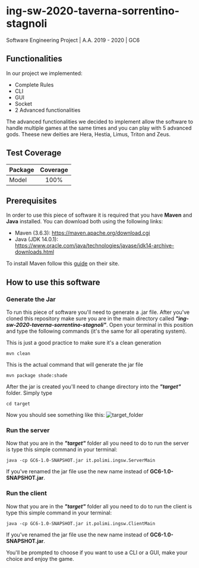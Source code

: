 # ing-sw-2020-taverna-sorrentino-stagnoli

Software Engineering Project | A.A. 2019 - 2020 | GC6

## Functionalities

In our project we implemented:

- Complete Rules
- CLI
- GUI
- Socket
- 2 Advanced functionalities

The advanced functionalities we decided to implement allow the software to handle multiple games at the same times and you can play with 5 advanced gods. Theese new deities are Hera, Hestia, Limus, Triton and Zeus.

## Test Coverage

| Package | Coverage |
| ------- | :------: |
| Model   |   100%   |

## Prerequisites

In order to use this piece of software it is required that you have **Maven** and **Java** installed. You can download both using the following links:

- Maven (3.6.3): https://maven.apache.org/download.cgi
- Java (JDK 14.0.1): https://www.oracle.com/java/technologies/javase/jdk14-archive-downloads.html

To install Maven follow this [guide](https://maven.apache.org/install.html) on their site.

## How to use this software

### Generate the Jar

To run this piece of software you'll need to generate a .jar file. After you've cloned this repository make sure you are in the main directory called **_"ing-sw-2020-taverna-sorrentino-stagnoli"_**. Open your terminal in this position and type the following commands (it's the same for all operating system).

This is just a good practice to make sure it's a clean generation

```maven
mvn clean
```

This is the actual command that will generate the jar file

```maven
mvn package shade:shade
```

After the jar is created you'll need to change directory into the **_"target"_** folder. Simply type

```shell
cd target
```

Now you should see something like this:
![target_folder]

### Run the server

Now that you are in the **_"target"_** folder all you need to do to run the server is type this simple command in your terminal:

```shell
java -cp GC6-1.0-SNAPSHOT.jar it.polimi.ingsw.ServerMain
```

If you've renamed the jar file use the new name instead of **GC6-1.0-SNAPSHOT.jar**.

### Run the client

Now that you are in the **_"target"_** folder all you need to do to run the client is type this simple command in your terminal:

```shell
java -cp GC6-1.0-SNAPSHOT.jar it.polimi.ingsw.ClientMain
```

If you've renamed the jar file use the new name instead of **GC6-1.0-SNAPSHOT.jar**.

You'll be prompted to choose if you want to use a CLI or a GUI, make your choice and enjoy the game.


[target_folder]: https://i.imgur.com/OA061wr.png "Target folder"

